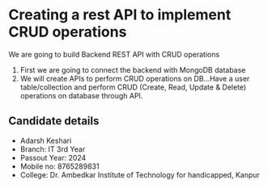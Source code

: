 
# Creating a rest API to implement CRUD operations

We are going to build Backend REST API with CRUD operations
1. First we are going to connect the backend with MongoDB database
2. We will create APIs to perform CRUD operations on DB...Have a user table/collection and perform CRUD (Create, Read, Update
& Delete) operations on database through API. 







## Candidate details

- Adarsh Keshari
- Branch: IT 3rd Year
- Passout Year: 2024
- Mobile no: 8765289831
- College: Dr. Ambedkar Institute of Technology for handicapped, Kanpur

